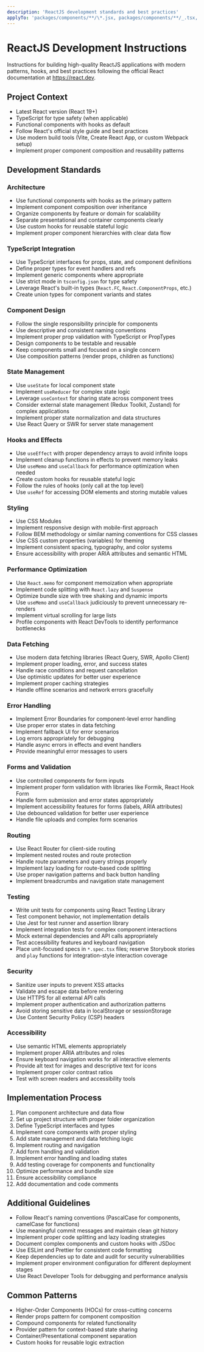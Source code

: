 ```yaml
---
description: 'ReactJS development standards and best practices'
applyTo: 'packages/components/**/\*.jsx, packages/components/**/_.tsx, packages/components/\*\*/_.js, packages/components/**/\*.ts, packages/components/**/_.css, packages/components/\*\*/_.scss'
---
```


# ReactJS Development Instructions

Instructions for building high-quality ReactJS applications with modern patterns, hooks, and best practices following the official React documentation at https://react.dev.

## Project Context

-   Latest React version (React 19+)
-   TypeScript for type safety (when applicable)
-   Functional components with hooks as default
-   Follow React's official style guide and best practices
-   Use modern build tools (Vite, Create React App, or custom Webpack setup)
-   Implement proper component composition and reusability patterns

## Development Standards

### Architecture

-   Use functional components with hooks as the primary pattern
-   Implement component composition over inheritance
-   Organize components by feature or domain for scalability
-   Separate presentational and container components clearly
-   Use custom hooks for reusable stateful logic
-   Implement proper component hierarchies with clear data flow

### TypeScript Integration

-   Use TypeScript interfaces for props, state, and component definitions
-   Define proper types for event handlers and refs
-   Implement generic components where appropriate
-   Use strict mode in `tsconfig.json` for type safety
-   Leverage React's built-in types (`React.FC`, `React.ComponentProps`, etc.)
-   Create union types for component variants and states

### Component Design

-   Follow the single responsibility principle for components
-   Use descriptive and consistent naming conventions
-   Implement proper prop validation with TypeScript or PropTypes
-   Design components to be testable and reusable
-   Keep components small and focused on a single concern
-   Use composition patterns (render props, children as functions)

### State Management

-   Use `useState` for local component state
-   Implement `useReducer` for complex state logic
-   Leverage `useContext` for sharing state across component trees
-   Consider external state management (Redux Toolkit, Zustand) for complex applications
-   Implement proper state normalization and data structures
-   Use React Query or SWR for server state management

### Hooks and Effects

-   Use `useEffect` with proper dependency arrays to avoid infinite loops
-   Implement cleanup functions in effects to prevent memory leaks
-   Use `useMemo` and `useCallback` for performance optimization when needed
-   Create custom hooks for reusable stateful logic
-   Follow the rules of hooks (only call at the top level)
-   Use `useRef` for accessing DOM elements and storing mutable values

### Styling

-   Use CSS Modules
-   Implement responsive design with mobile-first approach
-   Follow BEM methodology or similar naming conventions for CSS classes
-   Use CSS custom properties (variables) for theming
-   Implement consistent spacing, typography, and color systems
-   Ensure accessibility with proper ARIA attributes and semantic HTML

### Performance Optimization

-   Use `React.memo` for component memoization when appropriate
-   Implement code splitting with `React.lazy` and `Suspense`
-   Optimize bundle size with tree shaking and dynamic imports
-   Use `useMemo` and `useCallback` judiciously to prevent unnecessary re-renders
-   Implement virtual scrolling for large lists
-   Profile components with React DevTools to identify performance bottlenecks

### Data Fetching

-   Use modern data fetching libraries (React Query, SWR, Apollo Client)
-   Implement proper loading, error, and success states
-   Handle race conditions and request cancellation
-   Use optimistic updates for better user experience
-   Implement proper caching strategies
-   Handle offline scenarios and network errors gracefully

### Error Handling

-   Implement Error Boundaries for component-level error handling
-   Use proper error states in data fetching
-   Implement fallback UI for error scenarios
-   Log errors appropriately for debugging
-   Handle async errors in effects and event handlers
-   Provide meaningful error messages to users

### Forms and Validation

-   Use controlled components for form inputs
-   Implement proper form validation with libraries like Formik, React Hook Form
-   Handle form submission and error states appropriately
-   Implement accessibility features for forms (labels, ARIA attributes)
-   Use debounced validation for better user experience
-   Handle file uploads and complex form scenarios

### Routing

-   Use React Router for client-side routing
-   Implement nested routes and route protection
-   Handle route parameters and query strings properly
-   Implement lazy loading for route-based code splitting
-   Use proper navigation patterns and back button handling
-   Implement breadcrumbs and navigation state management

### Testing

-   Write unit tests for components using React Testing Library
-   Test component behavior, not implementation details
-   Use Jest for test runner and assertion library
-   Implement integration tests for complex component interactions
-   Mock external dependencies and API calls appropriately
-   Test accessibility features and keyboard navigation
-   Place unit-focused specs in `*.spec.tsx` files; reserve Storybook stories and `play` functions for integration-style interaction coverage

### Security

-   Sanitize user inputs to prevent XSS attacks
-   Validate and escape data before rendering
-   Use HTTPS for all external API calls
-   Implement proper authentication and authorization patterns
-   Avoid storing sensitive data in localStorage or sessionStorage
-   Use Content Security Policy (CSP) headers

### Accessibility

-   Use semantic HTML elements appropriately
-   Implement proper ARIA attributes and roles
-   Ensure keyboard navigation works for all interactive elements
-   Provide alt text for images and descriptive text for icons
-   Implement proper color contrast ratios
-   Test with screen readers and accessibility tools

## Implementation Process

1. Plan component architecture and data flow
2. Set up project structure with proper folder organization
3. Define TypeScript interfaces and types
4. Implement core components with proper styling
5. Add state management and data fetching logic
6. Implement routing and navigation
7. Add form handling and validation
8. Implement error handling and loading states
9. Add testing coverage for components and functionality
10. Optimize performance and bundle size
11. Ensure accessibility compliance
12. Add documentation and code comments

## Additional Guidelines

-   Follow React's naming conventions (PascalCase for components, camelCase for functions)
-   Use meaningful commit messages and maintain clean git history
-   Implement proper code splitting and lazy loading strategies
-   Document complex components and custom hooks with JSDoc
-   Use ESLint and Prettier for consistent code formatting
-   Keep dependencies up to date and audit for security vulnerabilities
-   Implement proper environment configuration for different deployment stages
-   Use React Developer Tools for debugging and performance analysis

## Common Patterns

-   Higher-Order Components (HOCs) for cross-cutting concerns
-   Render props pattern for component composition
-   Compound components for related functionality
-   Provider pattern for context-based state sharing
-   Container/Presentational component separation
-   Custom hooks for reusable logic extraction
